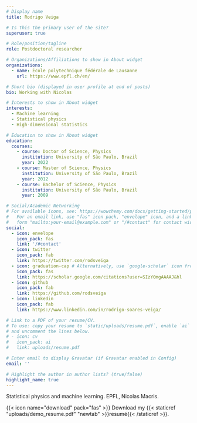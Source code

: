 ```yaml
---
# Display name
title: Rodrigo Veiga

# Is this the primary user of the site?
superuser: true

# Role/position/tagline
role: Postdoctoral researcher

# Organizations/Affiliations to show in About widget
organizations:
  - name: École polytechnique fédérale de Lausanne
    url: https://www.epfl.ch/en/

# Short bio (displayed in user profile at end of posts)
bio: Working with Nicolas

# Interests to show in About widget
interests:
  - Machine learning
  - Statistical physics
  - High-dimensional statistics

# Education to show in About widget
education:
  courses:
    - course: Doctor of Science, Physics
      institution: University of São Paulo, Brazil
      year: 2022
    - course: Master of Science, Physics
      institution: University of São Paulo, Brazil
      year: 2012
    - course: Bachelor of Science, Physics
      institution: University of São Paulo, Brazil
      year: 2009

# Social/Academic Networking
# For available icons, see: https://wowchemy.com/docs/getting-started/page-builder/#icons
#   For an email link, use "fas" icon pack, "envelope" icon, and a link in the
#   form "mailto:your-email@example.com" or "/#contact" for contact widget.
social:
  - icon: envelope
    icon_pack: fas
    link: '/#contact'
  - icon: twitter
    icon_pack: fab
    link: https://twitter.com/rodsveiga
  - icon: graduation-cap # Alternatively, use `google-scholar` icon from `ai` icon pack
    icon_pack: fas
    link: https://scholar.google.com/citations?user=SIzY0mgAAAAJ&hl
  - icon: github
    icon_pack: fab
    link: https://github.com/rodsveiga
  - icon: linkedin
    icon_pack: fab
    link: https://www.linkedin.com/in/rodrigo-soares-veiga/

# Link to a PDF of your resume/CV.
# To use: copy your resume to `static/uploads/resume.pdf`, enable `ai` icons in `params.toml`,
# and uncomment the lines below.
# - icon: cv
#   icon_pack: ai
#   link: uploads/resume.pdf

# Enter email to display Gravatar (if Gravatar enabled in Config)
email: ''

# Highlight the author in author lists? (true/false)
highlight_name: true
---
```


Statistical physics and machine learning. EPFL, Nicolas Macris.

{{< icon name="download" pack="fas" >}} Download my {{< staticref "uploads/demo_resume.pdf" "newtab" >}}resumé{{< /staticref >}}.
